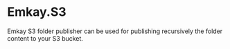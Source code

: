 Emkay.S3
========

Emkay S3 folder publisher can be used for publishing recursively the folder content to your S3 bucket.